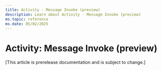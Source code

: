 ```yaml
---
title: Activity - Message Invoke (preview)
description: Learn about Activity - Message Invoke (preview)
ms.topic: reference
ms.date: 05/02/2025
---
```


# Activity: Message Invoke (preview)

[This article is prerelease documentation and is subject to change.]
